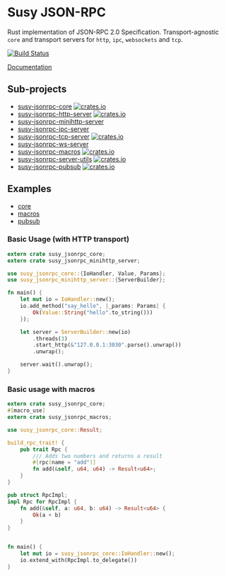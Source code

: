 # Susy JSON-RPC

Rust implementation of JSON-RPC 2.0 Specification.
Transport-agnostic `core` and transport servers for `http`, `ipc`, `websockets` and `tcp`.

[![Build Status][travis-image]][travis-url]

[travis-image]: https://travis-ci.org/susytech/susy-jsonrpc.svg?branch=master
[travis-url]: https://travis-ci.org/susytech/susy-jsonrpc

[Documentation](http://susytech.github.io/jsonrpc/)

## Sub-projects
- [susy-jsonrpc-core](./core) [![crates.io][core-image]][core-url]
- [susy-jsonrpc-http-server](./http) [![crates.io][http-server-image]][http-server-url]
- [susy-jsonrpc-minihttp-server](./minihttp)
- [susy-jsonrpc-ipc-server](./ipc)
- [susy-jsonrpc-tcp-server](./tcp) [![crates.io][tcp-server-image]][tcp-server-url]
- [susy-jsonrpc-ws-server](./ws)
- [susy-jsonrpc-macros](./macros) [![crates.io][macros-image]][macros-url]
- [susy-jsonrpc-server-utils](./server-utils) [![crates.io][server-utils-image]][server-utils-url]
- [susy-jsonrpc-pubsub](./pubsub) [![crates.io][pubsub-image]][pubsub-url]

[core-image]: https://img.shields.io/crates/v/susy-jsonrpc-core.svg
[core-url]: https://crates.io/crates/susy-jsonrpc-core
[http-server-image]: https://img.shields.io/crates/v/susy-jsonrpc-http-server.svg
[http-server-url]: https://crates.io/crates/susy-jsonrpc-http-server
[tcp-server-image]: https://img.shields.io/crates/v/susy-jsonrpc-tcp-server.svg
[tcp-server-url]: https://crates.io/crates/susy-jsonrpc-tcp-server
[macros-image]: https://img.shields.io/crates/v/susy-jsonrpc-macros.svg
[macros-url]: https://crates.io/crates/susy-jsonrpc-macros
[server-utils-image]: https://img.shields.io/crates/v/susy-jsonrpc-server-utils.svg
[server-utils-url]: https://crates.io/crates/susy-jsonrpc-server-utils
[pubsub-image]: https://img.shields.io/crates/v/susy-jsonrpc-pubsub.svg
[pubsub-url]: https://crates.io/crates/susy-jsonrpc-pubsub

## Examples

- [core](./core/examples)
- [macros](./macros/examples)
- [pubsub](./pubsub/examples)

### Basic Usage (with HTTP transport)

```rust
extern crate susy_jsonrpc_core;
extern crate susy_jsonrpc_minihttp_server;

use susy_jsonrpc_core::{IoHandler, Value, Params};
use susy_jsonrpc_minihttp_server::{ServerBuilder};

fn main() {
	let mut io = IoHandler::new();
	io.add_method("say_hello", |_params: Params| {
		Ok(Value::String("hello".to_string()))
	});

	let server = ServerBuilder::new(io)
		.threads(3)
		.start_http(&"127.0.0.1:3030".parse().unwrap())
		.unwrap();

	server.wait().unwrap();
}
```

### Basic usage with macros

```rust
extern crate susy_jsonrpc_core;
#[macro_use]
extern crate susy_jsonrpc_macros;

use susy_jsonrpc_core::Result;

build_rpc_trait! {
	pub trait Rpc {
		/// Adds two numbers and returns a result
		#[rpc(name = "add")]
		fn add(&self, u64, u64) -> Result<u64>;
	}
}

pub struct RpcImpl;
impl Rpc for RpcImpl {
	fn add(&self, a: u64, b: u64) -> Result<u64> {
		Ok(a + b)
	}
}


fn main() {
	let mut io = susy_jsonrpc_core::IoHandler::new();
	io.extend_with(RpcImpl.to_delegate())
}
